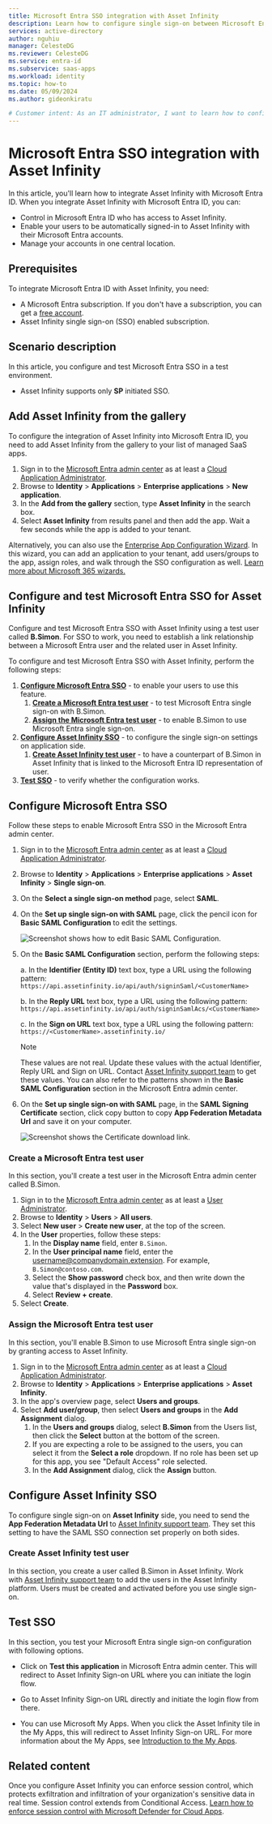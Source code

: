 ```yaml
---
title: Microsoft Entra SSO integration with Asset Infinity
description: Learn how to configure single sign-on between Microsoft Entra ID and Asset Infinity.
services: active-directory
author: nguhiu
manager: CelesteDG
ms.reviewer: CelesteDG
ms.service: entra-id
ms.subservice: saas-apps
ms.workload: identity
ms.topic: how-to
ms.date: 05/09/2024
ms.author: gideonkiratu

# Customer intent: As an IT administrator, I want to learn how to configure single sign-on between Microsoft Entra ID and Directory Services so that I can control who has access to Directory Services, enable automatic sign-in with Microsoft Entra accounts, and manage my accounts in one central location.
---
```


# Microsoft Entra SSO integration with Asset Infinity

In this article,  you'll learn how to integrate Asset Infinity with Microsoft Entra ID. When you integrate Asset Infinity with Microsoft Entra ID, you can:

* Control in Microsoft Entra ID who has access to Asset Infinity.
* Enable your users to be automatically signed-in to Asset Infinity with their Microsoft Entra accounts.
* Manage your accounts in one central location.

## Prerequisites

To integrate Microsoft Entra ID with Asset Infinity, you need:

* A Microsoft Entra subscription. If you don't have a subscription, you can get a [free account](https://azure.microsoft.com/free/).
* Asset Infinity single sign-on (SSO) enabled subscription.

## Scenario description

In this article,  you configure and test Microsoft Entra SSO in a test environment.

* Asset Infinity supports only **SP** initiated SSO.

## Add Asset Infinity from the gallery

To configure the integration of Asset Infinity into Microsoft Entra ID, you need to add Asset Infinity from the gallery to your list of managed SaaS apps.

1. Sign in to the [Microsoft Entra admin center](https://entra.microsoft.com) as at least a [Cloud Application Administrator](~/identity/role-based-access-control/permissions-reference.md#cloud-application-administrator).
1. Browse to **Identity** > **Applications** > **Enterprise applications** > **New application**.
1. In the **Add from the gallery** section, type **Asset Infinity** in the search box.
1. Select **Asset Infinity** from results panel and then add the app. Wait a few seconds while the app is added to your tenant.

Alternatively, you can also use the [Enterprise App Configuration Wizard](https://portal.office.com/AdminPortal/home?Q=Docs#/azureadappintegration). In this wizard, you can add an application to your tenant, add users/groups to the app, assign roles, and walk through the SSO configuration as well. [Learn more about Microsoft 365 wizards.](/microsoft-365/admin/misc/azure-ad-setup-guides)

## Configure and test Microsoft Entra SSO for Asset Infinity

Configure and test Microsoft Entra SSO with Asset Infinity using a test user called **B.Simon**. For SSO to work, you need to establish a link relationship between a Microsoft Entra user and the related user in Asset Infinity.

To configure and test Microsoft Entra SSO with Asset Infinity, perform the following steps:

1. **[Configure Microsoft Entra SSO](#configure-microsoft-entra-sso)** - to enable your users to use this feature.
    1. **[Create a Microsoft Entra test user](#create-a-microsoft-entra-test-user)** - to test Microsoft Entra single sign-on with B.Simon.
    1. **[Assign the Microsoft Entra test user](#assign-the-microsoft-entra-test-user)** - to enable B.Simon to use Microsoft Entra single sign-on.
1. **[Configure Asset Infinity SSO](#configure-asset-infinity-sso)** - to configure the single sign-on settings on application side.
    1. **[Create Asset Infinity test user](#create-asset-infinity-test-user)** - to have a counterpart of B.Simon in Asset Infinity that is linked to the Microsoft Entra ID representation of user.
1. **[Test SSO](#test-sso)** - to verify whether the configuration works.

## Configure Microsoft Entra SSO

Follow these steps to enable Microsoft Entra SSO in the Microsoft Entra admin center.

1. Sign in to the [Microsoft Entra admin center](https://entra.microsoft.com) as at least a [Cloud Application Administrator](~/identity/role-based-access-control/permissions-reference.md#cloud-application-administrator).
1. Browse to **Identity** > **Applications** > **Enterprise applications** > **Asset Infinity** > **Single sign-on**.
1. On the **Select a single sign-on method** page, select **SAML**.
1. On the **Set up single sign-on with SAML** page, click the pencil icon for **Basic SAML Configuration** to edit the settings.

   ![Screenshot shows how to edit Basic SAML Configuration.](common/edit-urls.png "Basic Configuration")

1. On the **Basic SAML Configuration** section, perform the following steps:

    a. In the **Identifier (Entity ID)** text box, type a URL using the following pattern:
    ` https://api.assetinfinity.io/api/auth/signinSaml/<CustomerName>`

    b. In the **Reply URL** text box, type a URL using the following pattern:
    ` https://api.assetinfinity.io/api/auth/signinSamlAcs/<CustomerName> `

    c. In the **Sign on URL** text box, type a URL using the following pattern:
    ` https://<CustomerName>.assetinfinity.io/ `

	> [!NOTE]
	> These values are not real. Update these values with the actual Identifier, Reply URL and Sign on URL. Contact [Asset Infinity support team](mailto:support@assetinfinity.com) to get these values. You can also refer to the patterns shown in the **Basic SAML Configuration** section in the Microsoft Entra admin center.

1. On the **Set up single sign-on with SAML** page, in the **SAML Signing Certificate** section, click copy button to copy **App Federation Metadata Url** and save it on your computer.

	![Screenshot shows the Certificate download link.](common/copy-metadataurl.png "Certificate")

### Create a Microsoft Entra test user

In this section, you'll create a test user in the Microsoft Entra admin center called B.Simon.

1. Sign in to the [Microsoft Entra admin center](https://entra.microsoft.com) as at least a [User Administrator](~/identity/role-based-access-control/permissions-reference.md#user-administrator).
1. Browse to **Identity** > **Users** > **All users**.
1. Select **New user** > **Create new user**, at the top of the screen.
1. In the **User** properties, follow these steps:
   1. In the **Display name** field, enter `B.Simon`.  
   1. In the **User principal name** field, enter the username@companydomain.extension. For example, `B.Simon@contoso.com`.
   1. Select the **Show password** check box, and then write down the value that's displayed in the **Password** box.
   1. Select **Review + create**.
1. Select **Create**.

### Assign the Microsoft Entra test user

In this section, you'll enable B.Simon to use Microsoft Entra single sign-on by granting access to Asset Infinity.

1. Sign in to the [Microsoft Entra admin center](https://entra.microsoft.com) as at least a [Cloud Application Administrator](~/identity/role-based-access-control/permissions-reference.md#cloud-application-administrator).
1. Browse to **Identity** > **Applications** > **Enterprise applications** > **Asset Infinity**.
1. In the app's overview page, select **Users and groups**.
1. Select **Add user/group**, then select **Users and groups** in the **Add Assignment** dialog.
   1. In the **Users and groups** dialog, select **B.Simon** from the Users list, then click the **Select** button at the bottom of the screen.
   1. If you are expecting a role to be assigned to the users, you can select it from the **Select a role** dropdown. If no role has been set up for this app, you see "Default Access" role selected.
   1. In the **Add Assignment** dialog, click the **Assign** button.

## Configure Asset Infinity SSO

To configure single sign-on on **Asset Infinity** side, you need to send the **App Federation Metadata Url** to [Asset Infinity support team](mailto:support@assetinfinity.com). They set this setting to have the SAML SSO connection set properly on both sides.

### Create Asset Infinity test user

In this section, you create a user called B.Simon in Asset Infinity. Work with [Asset Infinity support team](mailto:support@assetinfinity.com) to add the users in the Asset Infinity platform. Users must be created and activated before you use single sign-on.

## Test SSO 

In this section, you test your Microsoft Entra single sign-on configuration with following options.
 
* Click on **Test this application** in Microsoft Entra admin center. This will redirect to Asset Infinity Sign-on URL where you can initiate the login flow.
 
* Go to Asset Infinity Sign-on URL directly and initiate the login flow from there.
 
* You can use Microsoft My Apps. When you click the Asset Infinity tile in the My Apps, this will redirect to Asset Infinity Sign-on URL. For more information about the My Apps, see [Introduction to the My Apps](https://support.microsoft.com/account-billing/sign-in-and-start-apps-from-the-my-apps-portal-2f3b1bae-0e5a-4a86-a33e-876fbd2a4510).

## Related content

Once you configure Asset Infinity you can enforce session control, which protects exfiltration and infiltration of your organization's sensitive data in real time. Session control extends from Conditional Access. [Learn how to enforce session control with Microsoft Defender for Cloud Apps](/cloud-app-security/proxy-deployment-any-app).